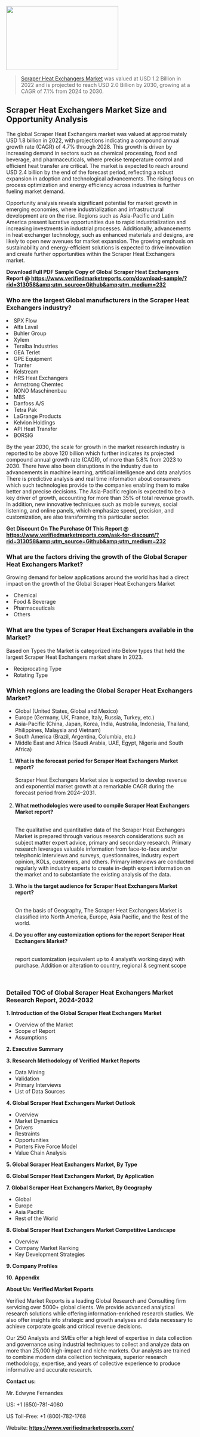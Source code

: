 
<img src="https://ffe5etoiles.com/wp-content/uploads/2024/12/MST1-300x171.png" alt="" width="300" height="171" class="alignnone size-medium wp-image-20088" /><blockquote><p><p><a href="https://www.verifiedmarketreports.com/download-sample/?rid=313058&utm_source=Github&utm_medium=232" target="_blank">Scraper Heat Exchangers Market</a> was valued at USD 1.2 Billion in 2022 and is projected to reach USD 2.0 Billion by 2030, growing at a CAGR of 7.1% from 2024 to 2030.</p></blockquote><p><h2>Scraper Heat Exchangers Market Size and Opportunity Analysis</h2><p>The global Scraper Heat Exchangers market was valued at approximately USD 1.8 billion in 2022, with projections indicating a compound annual growth rate (CAGR) of 4.7% through 2028. This growth is driven by increasing demand in sectors such as chemical processing, food and beverage, and pharmaceuticals, where precise temperature control and efficient heat transfer are critical. The market is expected to reach around USD 2.4 billion by the end of the forecast period, reflecting a robust expansion in adoption and technological advancements. The rising focus on process optimization and energy efficiency across industries is further fueling market demand.</p><p>Opportunity analysis reveals significant potential for market growth in emerging economies, where industrialization and infrastructural development are on the rise. Regions such as Asia-Pacific and Latin America present lucrative opportunities due to rapid industrialization and increasing investments in industrial processes. Additionally, advancements in heat exchanger technology, such as enhanced materials and designs, are likely to open new avenues for market expansion. The growing emphasis on sustainability and energy-efficient solutions is expected to drive innovation and create further opportunities within the Scraper Heat Exchangers market.</p></p><p class=""><strong>Download Full PDF Sample Copy of Global Scraper Heat Exchangers Report @ <a href="https://www.verifiedmarketreports.com/download-sample/?rid=313058&amp;utm_source=Github&amp;utm_medium=232" target="_blank">https://www.verifiedmarketreports.com/download-sample/?rid=313058&amp;utm_source=Github&amp;utm_medium=232</a></strong></p><h3 id="" class="">Who are the largest Global manufacturers in the Scraper Heat Exchangers industry?</h3><p><li>SPX Flow</li><li> Alfa Laval</li><li> Buhler Group</li><li> Xylem</li><li> Teralba Industries</li><li> GEA Terlet</li><li> GPE Equipment</li><li> Tranter</li><li> Kelstream</li><li> HRS Heat Exchangers</li><li> Armstrong Chemtec</li><li> RONO Maschinenbau</li><li> MBS</li><li> Danfoss A/S</li><li> Tetra Pak</li><li> LaGrange Products</li><li> Kelvion Holdings</li><li> API Heat Transfer</li><li> BORSIG</li></p><div class=""><div class="" dir="" data-message-author-role="" data-message-id="" data-message-model-slug=""><div class=""><div class=""><div class=""><div class="" dir="" data-message-author-role="" data-message-id="" data-message-model-slug=""><div class=""><div class=""><p>By the year 2030, the scale for growth in the market research industry is reported to be above 120 billion which further indicates its projected compound annual growth rate (CAGR), of more than 5.8% from 2023 to 2030. There have also been disruptions in the industry due to advancements in machine learning, artificial intelligence and data analytics There is predictive analysis and real time information about consumers which such technologies provide to the companies enabling them to make better and precise decisions. The Asia-Pacific region is expected to be a key driver of growth, accounting for more than 35% of total revenue growth. In addition, new innovative techniques such as mobile surveys, social listening, and online panels, which emphasize speed, precision, and customization, are also transforming this particular sector.</p><p><strong>Get Discount On The Purchase Of This Report @&nbsp; <a href="https://www.verifiedmarketreports.com/ask-for-discount/?rid=313058&amp;utm_source=Github&amp;utm_medium=232" target="_blank">https://www.verifiedmarketreports.com/ask-for-discount/?rid=313058&amp;utm_source=Github&amp;utm_medium=232</a></strong></p></div></div></div></div></div></div></div></div><h3 id="" class="">What are the factors driving the growth of the Global Scraper Heat Exchangers Market?</h3><p id="" class="">Growing demand for below applications around the world has had a direct impact on the growth of the Global Scraper Heat Exchangers Market</p><p id="" class=""><li>Chemical</li><li> Food & Beverage</li><li> Pharmaceuticals</li><li> Others</li></p><h3 id="" class="">What are the types of Scraper Heat Exchangers available in the Market?</h3><p id="" class="">Based on Types the Market is categorized into Below types that held the largest Scraper Heat Exchangers market share In 2023.</p><p id="" class=""><li>Reciprocating Type</li><li> Rotating Type</li></p><h3 id="" class="">Which regions are leading the Global Scraper Heat Exchangers Market?</h3><ul><li>Global (United States, Global and Mexico)</li><li>Europe (Germany, UK, France, Italy, Russia, Turkey, etc.)</li><li>Asia-Pacific (China, Japan, Korea, India, Australia, Indonesia, Thailand, Philippines, Malaysia and Vietnam)</li><li>South America (Brazil, Argentina, Columbia, etc.)</li><li>Middle East and Africa (Saudi Arabia, UAE, Egypt, Nigeria and South Africa)</li></ul><p><ol><li><strong>What is the forecast period for Scraper Heat Exchangers Market report?<br /></strong><br /><span data-sheets-root="1" data-sheets-value="{&quot;1&quot;:2,&quot;2&quot;:&quot;XXXX size is expected to develop revenue and exponential market growth at a remarkable CAGR during the forecast period from 2024&ndash;2030.&quot;}" data-sheets-userformat="{&quot;2&quot;:12674,&quot;4&quot;:{&quot;1&quot;:2,&quot;2&quot;:16776960},&quot;10&quot;:2,&quot;11&quot;:0,&quot;15&quot;:&quot;Arial&quot;,&quot;16&quot;:12}">Scraper Heat Exchangers Market size is expected to develop revenue and exponential market growth at a remarkable CAGR during the forecast period from 2024&ndash;2031.</span><br /><br /></li><li><strong>What methodologies were used to compile Scraper Heat Exchangers Market report?<br /><br /></strong><p>The qualitative and quantitative data of the&nbsp;Scraper Heat Exchangers Market is prepared through various research considerations such as subject matter expert advice, primary and secondary research. Primary research leverages valuable information from face-to-face and/or telephonic interviews and surveys, questionnaires, industry expert opinion, KOLs, customers, and others. Primary interviews are conducted regularly with industry experts to create in-depth expert information on the market and to substantiate the existing analysis of the data.&nbsp;</p></li><li><strong>Who is the target audience for Scraper Heat Exchangers Market report?<br /><br /></strong><p>On the basis of Geography, The&nbsp;Scraper Heat Exchangers Market is classified into North America, Europe, Asia Pacific, and the Rest of the world.</p></li><li><strong>Do you offer any customization options for the report Scraper Heat Exchangers Market?<br /><br /></strong><p>report customization (equivalent up to 4 analyst&rsquo;s working days) with purchase. Addition or alteration to country, regional &amp; segment scope</p><p>&nbsp;</p></li></ol></p><h3 id="" class="">Detailed TOC of Global Scraper Heat Exchangers Market Research Report, 2024-2032</h3><p id="" class=""><strong>1. Introduction of the Global Scraper Heat Exchangers Market</strong></p><ul><li>Overview of the Market</li><li>Scope of Report</li><li>Assumptions</li></ul><p id="" class=""><strong>2. Executive Summary</strong></p><p id="" class=""><strong>3. Research Methodology of&nbsp;Verified Market Reports</strong></p><ul><li>Data Mining</li><li>Validation</li><li>Primary Interviews</li><li>List of Data Sources</li></ul><p id="" class=""><strong>4. Global Scraper Heat Exchangers Market Outlook</strong></p><ul><li>Overview</li><li>Market Dynamics</li><li>Drivers</li><li>Restraints</li><li>Opportunities</li><li>Porters Five Force Model</li><li>Value Chain Analysis</li></ul><p id="" class=""><strong>5. Global Scraper Heat Exchangers Market, By&nbsp;Type</strong></p><p id="" class=""><strong>6. Global Scraper Heat Exchangers Market, By Application</strong></p><p id="" class=""><strong>7. Global Scraper Heat Exchangers Market, By Geography</strong></p><ul><li>Global</li><li>Europe</li><li>Asia Pacific</li><li>Rest of the World</li></ul><p id="" class=""><strong>8. Global Scraper Heat Exchangers Market Competitive Landscape</strong></p><ul><li>Overview</li><li>Company Market Ranking</li><li>Key Development Strategies</li></ul><p id="" class=""><strong>9. Company Profiles</strong></p><p id="" class=""><strong>10. Appendix</strong></p><p id="" class=""><strong>About Us: Verified Market Reports</strong></p><p id="" class="">Verified Market Reports is a leading Global Research and Consulting firm servicing over 5000+ global clients. We provide advanced analytical research solutions while offering information-enriched research studies. We also offer insights into strategic and growth analyses and data necessary to achieve corporate goals and critical revenue decisions.</p><p id="" class="">Our 250 Analysts and SMEs offer a high level of expertise in data collection and governance using industrial techniques to collect and analyze data on more than 25,000 high-impact and niche markets. Our analysts are trained to combine modern data collection techniques, superior research methodology, expertise, and years of collective experience to produce informative and accurate research.</p><p id="" class=""><strong>Contact us:</strong></p><p id="" class="">Mr. Edwyne Fernandes</p><p id="" class="">US: +1 (650)-781-4080</p><p id="" class="">US Toll-Free: +1 (800)-782-1768</p><p id="" class="">Website: <a target="" data-test-app-aware-link=""><strong>https://www.verifiedmarketreports.com/</strong></a></p>
